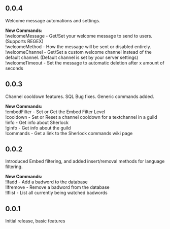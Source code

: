 ## 0.0.4
Welcome message automations and settings.

**New Commands:**  
!welcomeMessage - Get/Set your welcome message to send to users.  (Supports REGEX)  
!welcomeMethod - How the message will be sent or disabled entirely.  
!welcomeChannel - Get/Set a custom welcome channel instead of the default channel.  (Default channel is set by your server settings)  
!welcomeTimeout - Set the message to automatic deletion after x amount of seconds

## 0.0.3
Channel cooldown features.  SQL Bug fixes.  Generic commands added.  

**New Commands:**  
!embedFilter - Set or Get the Embed Filter Level  
!cooldown  - Set or Reset a channel cooldown for a textchannel in a guild  
!info - Get info about Sherlock  
!ginfo - Get info about the guild  
!commands - Get a link to the Sherlock commands wiki page

## 0.0.2
Introduced Embed filtering, and added insert/removal methods for language filtering.
  
**New Commands:**  
!lfadd - Add a badword to the database  
!lfremove - Remove a badword from the database  
!lflist - List all currently being watched badwords


## 0.0.1
Initial release, basic features

